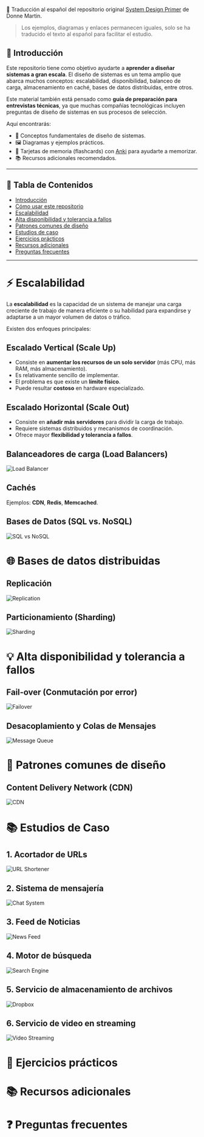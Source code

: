 📘 Traducción al español del repositorio original [System Design Primer](https://github.com/donnemartin/system-design-primer) de Donne Martin.
> Los ejemplos, diagramas y enlaces permanecen iguales, solo se ha traducido el texto al español para facilitar el estudio.


## 📌 Introducción

Este repositorio tiene como objetivo ayudarte a **aprender a diseñar sistemas a gran escala**.
El diseño de sistemas es un tema amplio que abarca muchos conceptos: escalabilidad, disponibilidad, balanceo de carga, almacenamiento en caché, bases de datos distribuidas, entre otros.

Este material también está pensado como **guía de preparación para entrevistas técnicas**, ya que muchas compañías tecnológicas incluyen preguntas de diseño de sistemas en sus procesos de selección.

Aquí encontrarás:

- 📖 Conceptos fundamentales de diseño de sistemas.
- 🖼 Diagramas y ejemplos prácticos.
- 🧠 Tarjetas de memoria (flashcards) con [Anki](https://apps.ankiweb.net/) para ayudarte a memorizar.
- 📚 Recursos adicionales recomendados.

---

## 📑 Tabla de Contenidos

- [Introducción](#-introducción)
- [Cómo usar este repositorio](#-cómo-usar-este-repositorio)
- [Escalabilidad](#-escalabilidad)
- [Alta disponibilidad y tolerancia a fallos](#-alta-disponibilidad-y-tolerancia-a-fallos)
- [Patrones comunes de diseño](#-patrones-comunes-de-diseño)
- [Estudios de caso](#-estudios-de-caso)
- [Ejercicios prácticos](#-ejercicios-prácticos)
- [Recursos adicionales](#-recursos-adicionales)
- [Preguntas frecuentes](#-preguntas-frecuentes)

---

# ⚡ Escalabilidad

La **escalabilidad** es la capacidad de un sistema de manejar una carga creciente de trabajo de manera eficiente o su habilidad para expandirse y adaptarse a un mayor volumen de datos o tráfico.

Existen dos enfoques principales:

## Escalado Vertical (Scale Up)

- Consiste en **aumentar los recursos de un solo servidor** (más CPU, más RAM, más almacenamiento).
- Es relativamente sencillo de implementar.
- El problema es que existe un **límite físico**.
- Puede resultar **costoso** en hardware especializado.

## Escalado Horizontal (Scale Out)

- Consiste en **añadir más servidores** para dividir la carga de trabajo.
- Requiere sistemas distribuidos y mecanismos de coordinación.
- Ofrece mayor **flexibilidad y tolerancia a fallos**.

## Balanceadores de carga (Load Balancers)

![Load Balancer](https://raw.githubusercontent.com/donnemartin/system-design-primer/master/images/load-balancer.png)

## Cachés

Ejemplos: **CDN**, **Redis**, **Memcached**.

## Bases de Datos (SQL vs. NoSQL)

![SQL vs NoSQL](https://raw.githubusercontent.com/donnemartin/system-design-primer/master/images/sql_vs_nosql.png)

# 🌐 Bases de datos distribuidas

## Replicación

![Replication](https://raw.githubusercontent.com/donnemartin/system-design-primer/master/images/replication.png)

## Particionamiento (Sharding)

![Sharding](https://raw.githubusercontent.com/donnemartin/system-design-primer/master/images/sharding.png)

# 💡 Alta disponibilidad y tolerancia a fallos

## Fail-over (Conmutación por error)

![Failover](https://raw.githubusercontent.com/donnemartin/system-design-primer/master/images/fail-over.png)

## Desacoplamiento y Colas de Mensajes

![Message Queue](https://raw.githubusercontent.com/donnemartin/system-design-primer/master/images/message-queue.png)

# 🧩 Patrones comunes de diseño

## Content Delivery Network (CDN)

![CDN](https://raw.githubusercontent.com/donnemartin/system-design-primer/master/images/cdn.png)

# 📚 Estudios de Caso

## 1. Acortador de URLs

![URL Shortener](https://raw.githubusercontent.com/donnemartin/system-design-primer/master/images/url-shortener.png)

## 2. Sistema de mensajería

![Chat System](https://raw.githubusercontent.com/donnemartin/system-design-primer/master/images/chat-system.png)

## 3. Feed de Noticias

![News Feed](https://raw.githubusercontent.com/donnemartin/system-design-primer/master/images/news-feed.png)

## 4. Motor de búsqueda

![Search Engine](https://raw.githubusercontent.com/donnemartin/system-design-primer/master/images/search-engine.png)

## 5. Servicio de almacenamiento de archivos

![Dropbox](https://raw.githubusercontent.com/donnemartin/system-design-primer/master/images/dropbox.png)

## 6. Servicio de video en streaming

![Video Streaming](https://raw.githubusercontent.com/donnemartin/system-design-primer/master/images/video-streaming.png)

# 📝 Ejercicios prácticos

# 📚 Recursos adicionales

# ❓ Preguntas frecuentes
